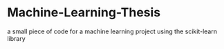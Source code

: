 # Machine-Learning-Thesis

a small piece of code for a machine learning project using the scikit-learn library
